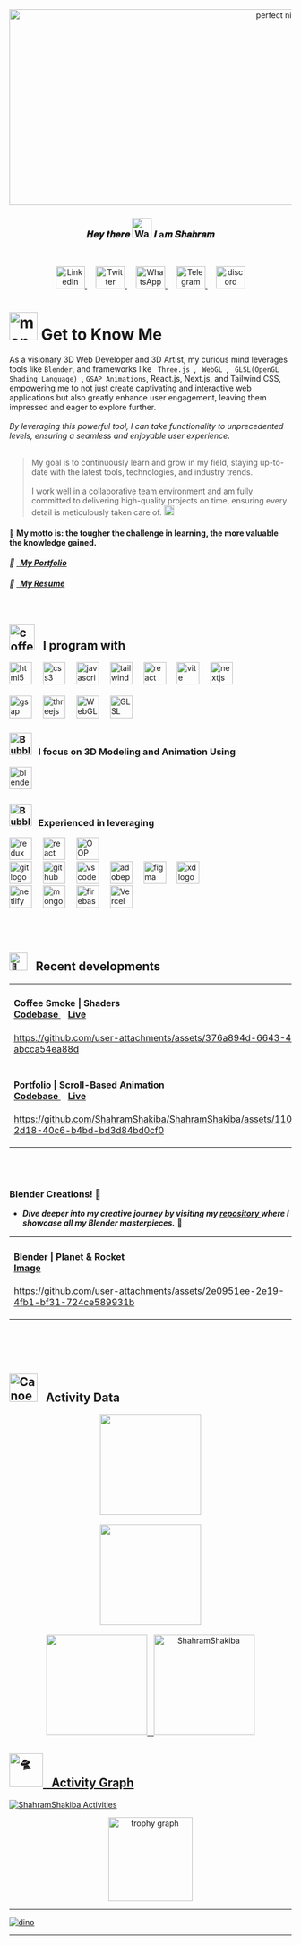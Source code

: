 <meta charset="UTF-8">
<meta name="viewport" content="width=device-width, initial-scale=1.0">
<meta name="description" content="Shahram Shakiba's GitHub profile. Web Developer skilled in Three.js, WebGL, GLSL, GSAP, React.js, Next.js, Tailwind CSS, JavaScript, HTML, CSS and Blender.">
<meta name="author" content="Shahram Shakiba">
<meta name="keywords" content="Shahram Shakiba, Web Developer, Three.js, WebGL, GLSL, GSAP, React, Next, Tailwindcss, JavaScript, CSS, HTML, Blender, 3D, Shader">

<meta http-equiv='cache-control' content='no-cache'> 
<meta http-equiv='expires' content='0'> 
<meta http-equiv='pragma' content='no-cache'>

<meta property="og:title" content="Shahram Shakiba's GitHub Profile">
<meta property="og:description" content=" Web Developer skilled in Three.js, WebGL, GLSL, GSAP, React.js, Next.js, Tailwind CSS, JavaScript, HTML, CSS and Blender.">
<meta property="og:image" content="https://github.com/user-attachments/assets/f66bb321-601e-4483-a70e-e941c7c42581">
<meta property="og:url" content="https://github.com/ShahramShakiba">
<meta property="og:type" content="website">

<!--============================== WELCOME IMAGE ==============================-->
<div align='left'>
<div id="header" align="center" >
  <img src="https://github.com/ShahramShakiba/ShahramShakiba/assets/110089830/1c4094fa-5656-45d3-9aca-2b1101401ae6" width='950' height="350"  alt="perfect night"  />
</div>
<div align='center'> 
  <h3>
   𝑯𝒆𝒚 𝒕𝒉𝒆𝒓𝒆 <img src="https://raw.githubusercontent.com/Tarikul-Islam-Anik/Animated-Fluent-Emojis/master/Emojis/Hand%20gestures/Waving%20Hand%20Medium%20Skin%20Tone.png" alt="Waving Hand Medium Skin Tone" width="35" height="35" />
 𝑰 a𝒎 𝑺𝒉𝒂𝒉𝒓𝒂𝒎
  </h3>
</div> 
<br>

<!--=================================== SOCIAL MEDIA ====================================-->
<p align="center">
  <a href="https://www.linkedin.com/in/shahramshakiba/" target="_blank">
    <img src="https://raw.githubusercontent.com/maurodesouza/profile-readme-generator/master/src/assets/icons/social/linkedin/default.svg" width="52" height="40" alt="LinkedIn logo" />
  </a> &nbsp;  &nbsp;

   <a href="https://twitter.com/ShahramShakibaa" target="_blank">
    <img src="https://raw.githubusercontent.com/maurodesouza/profile-readme-generator/master/src/assets/icons/social/twitter/default.svg" width="52" height="40" alt="Twitter logo" />
  </a> &nbsp; &nbsp;
  
  <a href="https://wa.me/message/LM2IMM3ABZ7ZM1" target="_blank">
    <img src="https://raw.githubusercontent.com/maurodesouza/profile-readme-generator/master/src/assets/icons/social/whatsapp/default.svg" width="52" height="40" alt="WhatsApp logo" />
  </a> &nbsp; &nbsp;
  
  <a href="https://t.me/ShahramShakibaa" target="_blank">
    <img src="https://raw.githubusercontent.com/maurodesouza/profile-readme-generator/master/src/assets/icons/social/telegram/default.svg" width="52" height="40" alt="Telegram logo" />
  </a> &nbsp; &nbsp;

  <a href="https://discordapp.com/shahram.shakiba/1250726034458808382" target="_blank">
    <img src="https://raw.githubusercontent.com/maurodesouza/profile-readme-generator/master/src/assets/icons/social/discord/default.svg" width="52" height="40" alt="discord logo"  />
  </a>
</p>

<!--=================================== ABOUT ME ====================================-->
<h1> <img src="https://github.com/ShahramShakiba/ShahramShakiba/assets/110089830/51f89720-05d3-4dac-b223-b6b81099a25f" alt="man with laptop" width="50" height="50" /> Get to Know Me </h1> 

As a visionary 3D Web Developer and 3D Artist, my curious mind leverages tools like ` Blender `, and frameworks like `  Three.js  `, `  WebGL  `, `  GLSL(OpenGL Shading Language)  `, ` GSAP Animations `, React.js, Next.js, and Tailwind CSS, empowering me to not just create captivating and interactive web applications but also greatly enhance user engagement, leaving them impressed and eager to explore further. <br/><br/> _By leveraging this powerful tool, I can take functionality to unprecedented levels, ensuring a seamless and enjoyable user experience_.
 <br/><br/>

> My goal is to continuously learn and grow in my field, staying up-to-date with the latest tools, technologies, and industry trends. <br/><br/>
> I work well in a collaborative team environment and am fully committed to delivering high-quality projects on time, ensuring every detail is meticulously taken care of. <img src="https://github.com/ShahramShakiba/ShahramShakiba/assets/110089830/98f56d40-5e1f-43f3-83a5-3327edebe101" height="18" alt="hand shacking"  />

<h4>🧩 My motto is: the tougher the challenge in learning, the more valuable the knowledge gained.</h4> 

<!--=================================== My Resume ====================================-->
_<h4> 🧷 <a href="https://shahram-shakiba.vercel.app/" target="_blank"> &nbsp; My Portfolio  </a> </h4>_ 
_<h4> 🧷 <a href="https://github.com/user-attachments/files/16688401/Shahram_Shakiba_Resume.pdf" target="_blank"> &nbsp; My Resume </a> </h4>_ <br/>

<!--=================================== MY SKILLS ===================================-->
<h2> <img src="https://github.com/ShahramShakiba/ShahramShakiba/assets/110089830/8726e87d-d46b-498f-85e7-9f3fc9b86d72" height="45" alt="coffee"  /> &nbsp; I program with  </h2> 

<img src="https://skillicons.dev/icons?i=html" height="40" alt="html5 logo"  />
  <img width="12" />
  <img src="https://skillicons.dev/icons?i=css" height="40" alt="css3 logo"  />
  <img width="12" />
  <img src="https://skillicons.dev/icons?i=js" height="40" alt="javascript logo"  />
  <img width="12" />
  <img src="https://skillicons.dev/icons?i=tailwind" height="40" alt="tailwindcss logo"  />
  <img width="12" />
  <img src="https://skillicons.dev/icons?i=react" height="40" alt="react logo"  />
  <img width="12" />
  <img src="https://skillicons.dev/icons?i=vite" height="40" alt="vite logo"  />
  <img width="12" />
  <img src="https://skillicons.dev/icons?i=nextjs" height="40" alt="nextjs logo"  />
  <img width="8" />
  <br/><br/>
  <img src="https://github.com/ShahramShakiba/GSAP-Crash-Course/assets/110089830/951ee96c-0849-4c2a-bcd1-4f108fe53d5a" height="40" alt="gsap logo"  />
  <img width="12" />
  <img src="https://skillicons.dev/icons?i=threejs" height="40" alt="threejs logo"  />
  <img width="12" />
  <img src="https://github.com/user-attachments/assets/0b984ea1-5915-43d6-b885-f4871eacea35" height="40" alt="WebGL logo"  />
  <img width="12" />
  <img src="https://github.com/user-attachments/assets/bc3bcd8b-534c-4333-97ff-13c568f1b3ce" height="40" alt="GLSL logo"  />

<br/>


<h3> <img src="https://raw.githubusercontent.com/Tarikul-Islam-Anik/Animated-Fluent-Emojis/master/Emojis/Symbols/Bubbles.png" alt="Bubbles" width="40" height="40" /> &nbsp; I focus on 3D Modeling and Animation Using  </h3>
  <img src="https://skillicons.dev/icons?i=blender" height="40" alt="blender logo"  /> &nbsp;
  
<!--   <img width="12" />
  <img src="https://skillicons.dev/icons?i=ts" height="40" alt="typescript logo"  /> -->

<br/>

<h3> <img src="https://raw.githubusercontent.com/Tarikul-Islam-Anik/Animated-Fluent-Emojis/master/Emojis/Symbols/Bubbles.png" alt="Bubbles" width="40" height="40" /> &nbsp; Experienced in leveraging  </h3>
  <img src="https://skillicons.dev/icons?i=redux" height="40" alt="redux logo"  />
  <img width="12" />
  <img src="https://github.com/ShahramShakiba/ShahramShakiba/assets/110089830/1921f9b9-413f-4e62-b1ce-b49c99cb6639" height="40" alt="react router logo"  />
  <img width="12" />
  <img src="https://github.com/ShahramShakiba/ShahramShakiba/assets/110089830/0f6fe9f4-6af8-40e0-8c76-e04e13441269" height="40" alt="OOP logo"  />
  <img width="14" />

  <br/>


  <img src="https://skillicons.dev/icons?i=git" height="40" alt="git logo"  />
  <img width="12" />
  <img src="https://skillicons.dev/icons?i=github" height="40" alt="github logo"  />
  <img width="12" />
  <img src="https://skillicons.dev/icons?i=vscode" height="40" alt="vscode logo"  />
  <img width="12" />
  <img src="https://skillicons.dev/icons?i=ps" height="40" alt="adobephotoshop logo"  />
  <img width="12" />
  <img src="https://skillicons.dev/icons?i=figma" height="40" alt="figma logo"  />
  <img width="12" />
  <img src="https://skillicons.dev/icons?i=xd" height="40" alt="xd logo"  />
  <img width="12" />
  <br/>
  <img src="https://cdn.simpleicons.org/netlify/00C7B7" height="40" alt="netlify logo"  />
  <img width="12" />
  <img src="https://skillicons.dev/icons?i=mongodb" height="40" alt="mongodb logo"  />
  <img width="12" />
  <img src="https://skillicons.dev/icons?i=firebase" height="40" alt="firebase logo"  />
  <img width="12" />
  <img src="https://img.shields.io/badge/vercel-%23000000.svg?style=flat&logo=vercel&logoColor=white" height="40" alt="Vercel logo"  />
  <img width="12" />

<br/><br/>

<!--=================================== Projects ====================================-->
<h2> <picture>
  <source srcset="https://fonts.gstatic.com/s/e/notoemoji/latest/1f52e/512.webp" type="image/webp">
  <img src="https://fonts.gstatic.com/s/e/notoemoji/latest/1f52e/512.gif" alt="🔮" width="32" height="32">
</picture> &nbsp;
Recent developments </h2>
<table>
  <tr>
     <!--======= Coffee Smoke -->
  <td style="vertical-align: top; width: 50%;">
      <h4> 
        Coffee Smoke | Shaders <br/>
        <a href="https://github.com/ShahramShakiba/Coffee-Smoke-p21" target="_blank">
          Codebase
        </a> &nbsp;&nbsp;
        <a href="https://coffee-smoke-shahram.netlify.app/" target="_blank">
          Live
        </a> 
      </h4>

https://github.com/user-attachments/assets/376a894d-6643-4db0-bd83-abcca54ea88d

   </td>
  <!--======= Raging Sea -->
  <td style="vertical-align: top; width: 50%;">
      <h4> 
        Raging Sea | Shaders & Particles <br/>
        <a href="https://github.com/ShahramShakiba/Raging-Sea-p18" target="_blank">
          Codebase
        </a> &nbsp;&nbsp;
        <a href="https://raging-sea-shahram.netlify.app/" target="_blank">
          Live
        </a> 
      </h4>

https://github.com/user-attachments/assets/f0911e3a-3844-41c5-8a38-8bee83f71c20
  </td>
  <!--======= WebGL Fox -->
  <td style="vertical-align: top; width: 50%;">
      <h4> 
        WebGLFox | Object-Oriented Programming <br/>
        <a href="https://github.com/ShahramShakiba/WebGLFox-p15" target="_blank">
          Codebase
        </a> &nbsp;&nbsp;
        <a href="https://webgl-fox-shahram.netlify.app/" target="_blank">
          Live
        </a> 
      </h4>
    
  https://github.com/ShahramShakiba/ShahramShakiba/assets/110089830/85eb6915-52ae-4d28-8d25-14e1f03486d1
  </td>
</tr>

<tr>
     <!--======= Portfolio -->
  <td style="vertical-align: top; width: 50%;">
      <h4> 
        Portfolio | Scroll-Based Animation <br/>
        <a href="https://github.com/ShahramShakiba/ScrollBased-Animation-p08" target="_blank">
          Codebase
        </a> &nbsp;&nbsp;
        <a href="https://shahram-shakiba.vercel.app/" target="_blank">
          Live
        </a> 
      </h4>

https://github.com/ShahramShakiba/ShahramShakiba/assets/110089830/6ff82b20-2d18-40c6-b4bd-bd3d84bd0cf0
   </td>
 <!--======= Haunted House -->
  <td style="vertical-align: top; width: 50%;">
      <h4> Haunted House | Primitive Objects <br/>
        <a href="https://github.com/ShahramShakiba/HauntedHouse-p05" target="_blank">
          Codebase
        </a> &nbsp;&nbsp;
        <a href="https://haunted-house-shahram.vercel.app/" target="_blank">
          Live
        </a> 
      </h4>

https://github.com/ShahramShakiba/ShahramShakiba/assets/110089830/b3581476-a73f-460e-9609-0da8b24e1a84
   </td>
      
<!--======= 
  <td style="vertical-align: top; width: 50%;">
      <h4> 
         <br/>
        <a href="" target="_blank">
          Codebase
        </a> &nbsp;&nbsp;
        <a href="" target="_blank">
          Live
        </a> 
      </h4>

  </td>  -->
  </tr>
</table>

<br/><br/>

### Blender Creations! 🎨
- ***Dive deeper into my creative journey by visiting my <a href="https://github.com/ShahramShakiba/Blender-Collection" target="_blank"> repository </a> where I showcase all my Blender masterpieces.*** 🌟

<table>
  <tr>
    <!--======= Blender-Planet and Rocket -->  
  <td style="vertical-align: top; width: 50%;">
      <h4> 
        Blender | Planet & Rocket <br/>
         <a href="https://github.com/user-attachments/assets/a741f73a-a259-401e-99af-d4f4988861ca" target="_blank">
          Image
        </a>
      </h4>

https://github.com/user-attachments/assets/2e0951ee-2e19-4fb1-bf31-724ce589931b

  </td>
  </tr>  
</table>

<!--=================================== My Hobbies ====================================-->
<!-- <h3> <img src="https://raw.githubusercontent.com/Tarikul-Islam-Anik/Animated-Fluent-Emojis/master/Emojis/Objects/Spiral%20Calendar.png" alt="Spiral Calendar" width="35"  /> &nbsp; Hobbies & Spare Time : </h3>
<img src="https://github.com/ShahramShakiba/ShahramShakiba/assets/110089830/04d2cbeb-8e59-4ffe-8130-c5fb6a22aa8c" alt="GYM" width="45" height="45" /> &nbsp;  
<img src="https://github.com/ShahramShakiba/ShahramShakiba/assets/110089830/932d3eb9-506a-4ef8-bd05-22ed822d1d7d" alt="Camping" width="45" height="45" /> &nbsp; <img src="https://github.com/ShahramShakiba/ShahramShakiba/assets/110089830/4e2e25d7-fe5c-4c89-a0cd-7c666af89932" alt="Reading Books" width="45" /> &nbsp; <img src="https://raw.githubusercontent.com/Tarikul-Islam-Anik/Animated-Fluent-Emojis/master/Emojis/Objects/Musical%20Notes.png" alt="Music" width="40" height="40" /> <img src="https://github.com/ShahramShakiba/ShahramShakiba/assets/110089830/2b633c28-9b84-438f-9b70-5c4c01abff43" alt="Running" width="45" height="45" /> <img src="https://github.com/ShahramShakiba/ShahramShakiba/assets/110089830/8b202f8d-c36e-466c-ade6-85d42cce6ff7" alt="Swimming" width="45" height="45" /> <img src="https://github.com/ShahramShakiba/ShahramShakiba/assets/110089830/d061c844-fd22-4353-81c4-74ce183b11a2" alt="Cycling" width="45" height="45" /> <img src="https://github.com/ShahramShakiba/ShahramShakiba/assets/110089830/07be43eb-6346-4e81-ae38-80f6ba551e21" alt="Play Games" width="45" height="45" />  <img src="https://github.com/ShahramShakiba/ShahramShakiba/assets/110089830/84956992-e381-4a4d-9ad4-feb37ded6281" alt="Watching Movies" width="50" /> -->


<br/><br/><br/>

<!--=================================== MY STATS ===================================-->
<h2> 
  <img src="https://raw.githubusercontent.com/Tarikul-Islam-Anik/Animated-Fluent-Emojis/master/Emojis/Travel%20and%20places/Canoe.png" alt="Canoe" width="50" height="50" />  &nbsp; Activity Data  </h2>
<div align="center">
<a href="https://github.com/ShahramShakiba">
<img src="http://github-profile-summary-cards.vercel.app/api/cards/profile-details?username=ShahramShakiba&theme=onedark" height="180em" /> <br/><br/>
<img src="https://github-readme-streak-stats.herokuapp.com?user=ShahramShakiba&theme=one-dark-pro&fire=EB197C&border=EBDD83&ring=EBB250" height="180em" /> <br/><br/>
<img src="http://github-profile-summary-cards.vercel.app/api/cards/stats?username=ShahramShakiba&theme=onedark" height="180em" />&nbsp;&nbsp;&nbsp;<img height="180em" src="https://github-readme-stats.vercel.app/api/top-langs/?username=ShahramShakiba&langs_count=8&theme=onedark" alt=ShahramShakiba /> 
</div>
  
<!--============================== Activity Graph ==============================--> 
<h2 align="left"> <img src="https://fonts.gstatic.com/s/e/notoemoji/latest/1f6f8/512.gif" alt="🛸" width="60" >
  &nbsp; Activity Graph 
</h2>
<img align="center" src="https://github-readme-activity-graph.vercel.app/graph?username=ShahramShakiba&radius=16&theme=react&area=true&order=5&hide_border=true&title_color=77d3ee" alt="ShahramShakiba Activities"/>

<br/>

<!--============================== MY Trophy ==============================-->

<div id="header" align="center" >
<p align="center"> 
  <img src="https://github-profile-trophy.vercel.app?username=ShahramShakiba&theme=dark_dimmed&column=-1&row=1&margin-w=8&margin-h=8&no-bg=true&no-frame=true&order=4" height="150" alt="trophy graph"  />
</p>
</div>


<!--============================== DINO ==============================--> 
<hr>

![dino](https://github.com/ShahramShakiba/ShahramShakiba/assets/110089830/efb3168b-6da5-4ee0-a8af-de8106046d9d) 


<hr>
<br/>

<!-- 
------badges-----
<div id="header" align="center" >
<p align="center"> <a href="https://github.com/ryo-ma/github-profile-trophy"><img src="https://github-profile-trophy.vercel.app/?username=ShahramShakiba&theme=onedark" alt="ShahramShakiba Trophies" /></a> </p>
</div>


GitHub Readme Generator :  https://profile-readme-generator.com/
GitHub Readme Generator :  https://www.genreadme.cloud/

###

<p align="left">
typescript
<img src="https://raw.githubusercontent.com/teamedwardforever/Readme-Generator/71f25dd8b98329b168142a6b782a107b75eab178/svg/Skills/Languages/typescript-original.svg" alt="Typescript" width="40" height="40"/>
<img src="https://raw.githubusercontent.com/teamedwardforever/Readme-Generator/71f25dd8b98329b168142a6b782a107b75eab178/svg/Skills/BackendService/firebase-icon.svg" alt="Firebase" width="40" height="40"/>
nextjs
<img src="https://raw.githubusercontent.com/teamedwardforever/Readme-Generator/71f25dd8b98329b168142a6b782a107b75eab178/svg/Skills/Static/nextjs-2.svg" alt="Nextjs" width="40" height="40"/>
npm
<img src="https://cdn.jsdelivr.net/gh/devicons/devicon/icons/npm/npm-original-wordmark.svg" height="40" alt="npm logo"  />

</p>

profile image :
  <img src="https://github.com/ShahramShakiba/ShahramShakiba/assets/110089830/ff8e31af-8501-4687-8580-17e8d4d7871f" width='450'/>

line :
![212284100-561aa473-3905-4a80-b561-0d28506553ee](https://github.com/ShahramShakiba/ShahramShakiba/assets/110089830/e219ce2f-ab73-4d13-85f2-e75b8ae0e216)

![212284115-f47cd8ff-2ffb-4b04-b5bf-4d1c14c0247f](https://github.com/ShahramShakiba/ShahramShakiba/assets/110089830/54c5f8cd-d8f2-4fb6-a726-0049527a6d37)

calender: 
<img src="https://github.com/ShahramShakiba/ShahramShakiba/assets/110089830/8f5d1caa-fb25-4b86-b0d5-ee030b9cab1d" width="28" height="28" alt="vscode logo"  /> 

fire:
<img src="https://github.com/ShahramShakiba/ShahramShakiba/assets/110089830/cac7d15f-b25e-42d6-9a0b-b189e55702be" height="40" alt="fire"  />

### My hobbies : 

<img src='https://camo.githubusercontent.com/b3aa0cb9c95a7593d72ef8e0a894f3ea11e665b6193e90281361a442dc5010e0/68747470733a2f2f656d6f6a69732e736c61636b6d6f6a69732e636f6d2f656d6f6a69732f696d616765732f313537373330353530352f373337332f68616e645f776176652e6769663f31353737333035353035' width="25"/>

### 😂 Random Dev Meme
<img src='https://randommeme-five.vercel.app/' style="height: 400px;"/>
</div>

stats:
![Top Langs](https://github-readme-stats.vercel.app/api/top-langs/?username=ShahramShakiba&layout=compact&theme=vision-friendly-dark)

metrics:
![GitHub metrics](https://metrics.lecoq.io/ShahramShakiba)  

line brake :
<img src="https://user-images.githubusercontent.com/73097560/115834477-dbab4500-a447-11eb-908a-139a6edaec5c.gif">

eyes:
<img src="https://github.com/tomchen/my-avatar/raw/master/tomchen.gif" alt="Tom Chen's animated GIF avatar" title="Tom Chen's animated GIF avatar" height="20px" width="20px">

calender: 
<img src="https://raw.githubusercontent.com/Tarikul-Islam-Anik/Telegram-Animated-Emojis/main/Objects/Tear%20Off%20Calendar.webp" alt="Tear Off Calendar" width="35"  />

statics:
 <img src="https://raw.githubusercontent.com/Tarikul-Islam-Anik/Telegram-Animated-Emojis/main/Objects/Bar%20Chart.webp" alt="Bar Chart" width="45" />
 [![GitHub Streak](https://github-readme-streak-stats.herokuapp.com?user=ShahramShakiba&theme=one-dark-pro&fire=EB197C&border=EBDD83&ring=EBB250)](https://git.io/streak-stats)

###  𝑽𝒊𝒔𝒊𝒕𝒐𝒓𝒔 &nbsp; <img src="https://raw.githubusercontent.com/Tarikul-Islam-Anik/Telegram-Animated-Emojis/main/People/Eyes.webp" alt="Eyes" width="20" /> 
<div align="center">
  <img src="https://github.com/tomchen/my-avatar/raw/master/tomchen.gif" alt="Tom Chen's animated GIF avatar" title="Tom Chen's animated GIF avatar" height="50px" width="50px"> &nbsp;&nbsp;&nbsp;
  <img src="https://profile-counter.glitch.me/ShahramShakiba/count.svg?"  />

  


<img src="https://raw.githubusercontent.com/BEPb/BEPb/5c63fa170d1cbbb0b1974f05a3dbe6aca3f5b7f3/assets/Bottom_up.svg" width="100%" />
<h1 align="center">Hi 👋, I'm Shahram</h1>
<p align="left"> <img src="https://komarev.com/ghpvc/?username=ShahramShakiba&label=Profile%20views&color=0e75b6&style=flat" alt="ShahramShakiba" /> </p>

<p align="left"> <a href="https://github.com/ryo-ma/github-profile-trophy"><img src="https://github-profile-trophy.vercel.app/?username=ShahramShakiba&theme=onedark" alt="ShahramShakiba" /></a> </p>


++++++++++++++
- 👨‍💻 All of my projects are available at **https://github.com/ShahramShakiba**

<div> <a href="https://github.com/ShahramShakiba" target="_blank"><img src="https://img.shields.io/badge/GitHub-100000?style=for-the-badge&logo=github&logoColor=white" target="_blank"></a>
</div><h3 align="left">Languages and Tools:</h3>
<p align="left">
<img src="https://raw.githubusercontent.com/teamedwardforever/Readme-Generator/71f25dd8b98329b168142a6b782a107b75eab178/svg/Skills/Frontend/html5-original-wordmark.svg" alt="HTML" width="40" height="40"/>
<img src="https://raw.githubusercontent.com/teamedwardforever/Readme-Generator/71f25dd8b98329b168142a6b782a107b75eab178/svg/Skills/Frontend/css3-original-wordmark.svg" alt="Css" width="40" height="40"/>
<img src="https://raw.githubusercontent.com/teamedwardforever/Readme-Generator/71f25dd8b98329b168142a6b782a107b75eab178/svg/Skills/Frontend/tailwindcss-icon.svg" alt="Tailwindcss" width="40" height="40"/>
<img src="https://raw.githubusercontent.com/teamedwardforever/Readme-Generator/71f25dd8b98329b168142a6b782a107b75eab178/svg/Skills/Frontend/redux-original.svg" alt="Redux" width="40" height="40"/>
<img src="https://raw.githubusercontent.com/teamedwardforever/Readme-Generator/71f25dd8b98329b168142a6b782a107b75eab178/svg/Skills/Frontend/react-original-wordmark.svg" alt="React" width="40" height="40"/>
<img src="https://raw.githubusercontent.com/teamedwardforever/Readme-Generator/71f25dd8b98329b168142a6b782a107b75eab178/svg/Skills/Software/adobe-xd.svg" alt="Adobe-Xd" width="40" height="40"/>
<img src="https://raw.githubusercontent.com/teamedwardforever/Readme-Generator/71f25dd8b98329b168142a6b782a107b75eab178/svg/Skills/Software/figma-icon.svg" alt="Figma" width="40" height="40"/>
<img src="https://raw.githubusercontent.com/teamedwardforever/Readme-Generator/71f25dd8b98329b168142a6b782a107b75eab178/svg/Skills/Software/photoshop-line.svg" alt="Photoshop" width="40" height="40"/>
<img src="https://raw.githubusercontent.com/teamedwardforever/Readme-Generator/71f25dd8b98329b168142a6b782a107b75eab178/svg/Skills/Other/git-scm-icon.svg" alt="Git" width="40" height="40"/>
</p>


------  Blender -------
  
  <img width="12" />
  <img src="https://skillicons.dev/icons?i=blender" height="40" alt="blender logo"  />


###
+++++++++++++++++++++++++++++++++++++++++++++++++++++++++++++++++++++++++++++++++++++++++++++++++++++++++++++++++++++++++++++++++++++++++++++++++++++++++++++++++++++++

-->


